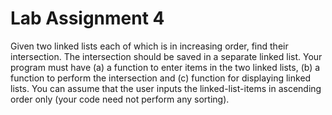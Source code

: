 # Lab Assignment 4
Given two linked lists each of which is in increasing order, find their intersection. The intersection should be saved in a separate linked list. Your program must have (a) a function to enter items in the two linked lists, (b) a function to perform the intersection and (c) function for displaying linked lists. You can assume that the user inputs the linked-list-items in ascending order only (your code need not perform any sorting).
